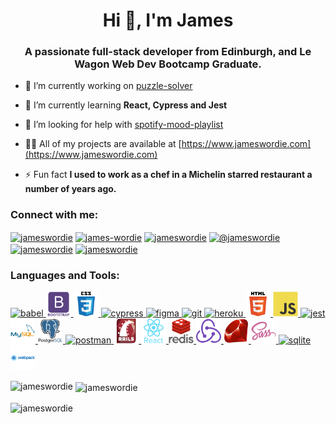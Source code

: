 <h1 align="center">Hi 👋, I'm James</h1>
<h3 align="center">A passionate full-stack developer from Edinburgh, and Le Wagon Web Dev Bootcamp Graduate.</h3>

<!-- <p align="left"> <a href="https://github.com/ryo-ma/github-profile-trophy"><img src="https://github-profile-trophy.vercel.app/?username=jameswordie" alt="jameswordie" /></a> </p> -->

- 🔭 I’m currently working on [puzzle-solver](https://github.com/JamesWordie/puzzle-solver)

- 🌱 I’m currently learning **React, Cypress and Jest**

- 🤝 I’m looking for help with [spotify-mood-playlist](https://github.com/JamesWordie/spotify-mood-playlist)

- 👨‍💻 All of my projects are available at [https://www.jameswordie.com](https://www.jameswordie.com)

- ⚡ Fun fact **I used to work as a chef in a Michelin starred restaurant a number of years ago.**

<h3 align="left">Connect with me:</h3>
<p align="left">
<a href="https://twitter.com/jameswordie" target="blank"><img align="center" src="https://raw.githubusercontent.com/rahuldkjain/github-profile-readme-generator/master/src/images/icons/Social/twitter.svg" alt="jameswordie" height="30" width="40" /></a>
<a href="https://linkedin.com/in/james-wordie" target="blank"><img align="center" src="https://raw.githubusercontent.com/rahuldkjain/github-profile-readme-generator/master/src/images/icons/Social/linked-in-alt.svg" alt="james-wordie" height="30" width="40" /></a>
<a href="https://instagram.com/jameswordie" target="blank"><img align="center" src="https://raw.githubusercontent.com/rahuldkjain/github-profile-readme-generator/master/src/images/icons/Social/instagram.svg" alt="jameswordie" height="30" width="40" /></a>
<a href="https://medium.com/@jameswordie" target="blank"><img align="center" src="https://raw.githubusercontent.com/rahuldkjain/github-profile-readme-generator/master/src/images/icons/Social/medium.svg" alt="@jameswordie" height="30" width="40" /></a>
<a href="https://www.hackerrank.com/jameswordie" target="blank"><img align="center" src="https://raw.githubusercontent.com/rahuldkjain/github-profile-readme-generator/master/src/images/icons/Social/hackerrank.svg" alt="jameswordie" height="30" width="40" /></a>
<a href="https://www.leetcode.com/jameswordie" target="blank"><img align="center" src="https://raw.githubusercontent.com/rahuldkjain/github-profile-readme-generator/master/src/images/icons/Social/leet-code.svg" alt="jameswordie" height="30" width="40" /></a>
</p>

<h3 align="left">Languages and Tools:</h3>
<p align="left"> <a href="https://babeljs.io/" target="_blank"> <img src="https://www.vectorlogo.zone/logos/babeljs/babeljs-icon.svg" alt="babel" width="40" height="40"/> </a> <a href="https://getbootstrap.com" target="_blank"> <img src="https://raw.githubusercontent.com/devicons/devicon/master/icons/bootstrap/bootstrap-plain-wordmark.svg" alt="bootstrap" width="40" height="40"/> </a> <a href="https://www.w3schools.com/css/" target="_blank"> <img src="https://raw.githubusercontent.com/devicons/devicon/master/icons/css3/css3-original-wordmark.svg" alt="css3" width="40" height="40"/> </a> <a href="https://www.cypress.io" target="_blank"> <img src="https://raw.githubusercontent.com/simple-icons/simple-icons/6e46ec1fc23b60c8fd0d2f2ff46db82e16dbd75f/icons/cypress.svg" alt="cypress" width="40" height="40"/> </a> <a href="https://www.figma.com/" target="_blank"> <img src="https://www.vectorlogo.zone/logos/figma/figma-icon.svg" alt="figma" width="40" height="40"/> </a> <a href="https://git-scm.com/" target="_blank"> <img src="https://www.vectorlogo.zone/logos/git-scm/git-scm-icon.svg" alt="git" width="40" height="40"/> </a> <a href="https://heroku.com" target="_blank"> <img src="https://www.vectorlogo.zone/logos/heroku/heroku-icon.svg" alt="heroku" width="40" height="40"/> </a> <a href="https://www.w3.org/html/" target="_blank"> <img src="https://raw.githubusercontent.com/devicons/devicon/master/icons/html5/html5-original-wordmark.svg" alt="html5" width="40" height="40"/> </a> <a href="https://developer.mozilla.org/en-US/docs/Web/JavaScript" target="_blank"> <img src="https://raw.githubusercontent.com/devicons/devicon/master/icons/javascript/javascript-original.svg" alt="javascript" width="40" height="40"/> </a> <a href="https://jestjs.io" target="_blank"> <img src="https://www.vectorlogo.zone/logos/jestjsio/jestjsio-icon.svg" alt="jest" width="40" height="40"/> </a> <a href="https://www.mysql.com/" target="_blank"> <img src="https://raw.githubusercontent.com/devicons/devicon/master/icons/mysql/mysql-original-wordmark.svg" alt="mysql" width="40" height="40"/> </a> <a href="https://www.postgresql.org" target="_blank"> <img src="https://raw.githubusercontent.com/devicons/devicon/master/icons/postgresql/postgresql-original-wordmark.svg" alt="postgresql" width="40" height="40"/> </a> <a href="https://postman.com" target="_blank"> <img src="https://www.vectorlogo.zone/logos/getpostman/getpostman-icon.svg" alt="postman" width="40" height="40"/> </a> <a href="https://rubyonrails.org" target="_blank"> <img src="https://raw.githubusercontent.com/devicons/devicon/master/icons/rails/rails-original-wordmark.svg" alt="rails" width="40" height="40"/> </a> <a href="https://reactjs.org/" target="_blank"> <img src="https://raw.githubusercontent.com/devicons/devicon/master/icons/react/react-original-wordmark.svg" alt="react" width="40" height="40"/> </a> <a href="https://redis.io" target="_blank"> <img src="https://raw.githubusercontent.com/devicons/devicon/master/icons/redis/redis-original-wordmark.svg" alt="redis" width="40" height="40"/> </a> <a href="https://redux.js.org" target="_blank"> <img src="https://raw.githubusercontent.com/devicons/devicon/master/icons/redux/redux-original.svg" alt="redux" width="40" height="40"/> </a> <a href="https://www.ruby-lang.org/en/" target="_blank"> <img src="https://raw.githubusercontent.com/devicons/devicon/master/icons/ruby/ruby-original.svg" alt="ruby" width="40" height="40"/> </a> <a href="https://sass-lang.com" target="_blank"> <img src="https://raw.githubusercontent.com/devicons/devicon/master/icons/sass/sass-original.svg" alt="sass" width="40" height="40"/> </a> <a href="https://www.sqlite.org/" target="_blank"> <img src="https://www.vectorlogo.zone/logos/sqlite/sqlite-icon.svg" alt="sqlite" width="40" height="40"/> </a> <a href="https://webpack.js.org" target="_blank"> <img src="https://raw.githubusercontent.com/devicons/devicon/d00d0969292a6569d45b06d3f350f463a0107b0d/icons/webpack/webpack-original-wordmark.svg" alt="webpack" width="40" height="40"/> </a> </p>

<p><img align="left" src="https://github-readme-stats.vercel.app/api/top-langs?username=jameswordie&show_icons=true&locale=en&layout=compact" alt="jameswordie" /></p>

<p>&nbsp;<img align="center" src="https://github-readme-stats.vercel.app/api?username=jameswordie&show_icons=true&locale=en" alt="jameswordie" /></p>

<p><img align="center" src="https://github-readme-streak-stats.herokuapp.com/?user=jameswordie&" alt="jameswordie" /></p>



<!-- ## Hi there 👋, I'm James.

### About Me
💡  I like to explore new technologies and develop software solutions and quick hacks <br>
💻 I've just finished the 9 week intensive Web Development coding bootcamp @ Le Wagon London <br>
👨‍🍳 I also work as a private chef, 🚜 on my families farm & 👷‍♂️ have a degree in Mechanical Engineering <br>
📧 Feel free to reach out and drop me a message

### Tech Skills
- Ruby
- Rails
- Javascript
- HTML
- CSS/SCSS
- React JS (currently learning)
- Minitest/RSPEC for TDD in Rails (currently learning)

### Projects
Check out [my website](https://www.jameswordie.com) or my pinned repos for current projects.

### Stats
![Anurag's GitHub stats](https://github-readme-stats.vercel.app/api?username=JamesWordie&show_icons=true&theme=dark)

### Contact Me
[My Website](https://www.jameswordie.com)
<br>
[Linkedin](https://www.linkedin.com/in/james-wordie/)
<br>
[Instagram](https://www.instagram.com/jameswordie/)
 -->

<!--
**JamesWordie/JamesWordie** is a ✨ _special_ ✨ repository because its `README.md` (this file) appears on your GitHub profile.

Here are some ideas to get you started:

- 🔭 I’m currently working on ...
- 🌱 I’m currently learning ...
- 👯 I’m looking to collaborate on ...
- 🤔 I’m looking for help with ...
- 💬 Ask me about ...
- 📫 How to reach me: ...
- 😄 Pronouns: ...
- ⚡ Fun fact: ...
-->
